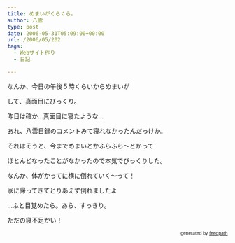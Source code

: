 ```yaml
---
title: めまいがくらくら。
author: 八雲
type: post
date: 2006-05-31T05:09:00+00:00
url: /2006/05/202
tags:
  - Webサイト作り
  - 日記

---
```

なんか、今日の午後５時くらいからめまいが
  
して、真面目にびっくり。
  
昨日は確か…真面目に寝たような…
  
あれ、八雲日録のコメントみて寝れなかったんだっけか。

それはそうと、今までめまいとかふらふら～とかって
  
ほとんどなったことがなかったので本気でびっくりした。
  
なんか、体がかってに横に倒れていく～って！

家に帰ってきてとりあえず倒れましたよ
  
…ふと目覚めたら。あら、すっきり。

ただの寝不足かい！<!--
feedpath info start
-->

<div style="text-align: right; font-size: 10px;">
  &nbsp;&nbsp;<span>generated by <a href="http://feedpath.jp">feedpath</a></span>
</div>

<!--
feedpath info end
-->
